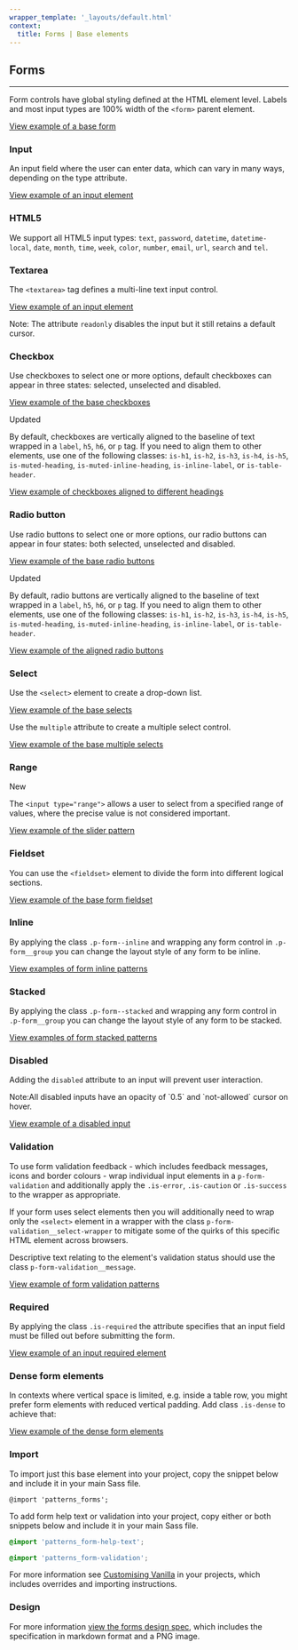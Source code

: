 ```yaml
---
wrapper_template: '_layouts/default.html'
context:
  title: Forms | Base elements
---
```


## Forms

<hr>

Form controls have global styling defined at the HTML element level. Labels and most input types are 100% width of the `<form>` parent element.

<a href="/examples/base/forms/form/" class="js-example">
View example of a base form
</a>

### Input

An input field where the user can enter data, which can vary in many ways, depending on the type attribute.

<a href="/examples/base/forms/input/" class="js-example">
View example of an input element
</a>

### HTML5

We support all HTML5 input types: `text`, `password`, `datetime`, `datetime-local`, `date`, `month`, `time`, `week`, `color`, `number`, `email`, `url`, `search` and `tel`.

### Textarea

The `<textarea>` tag defines a multi-line text input control.

<a href="/examples/base/forms/textarea/" class="js-example">
View example of an input element
</a>

Note: The attribute `readonly` disables the input but it still retains a default cursor.

### Checkbox

Use checkboxes to select one or more options, default checkboxes can appear in three states: selected, unselected and disabled.

<a href="/examples/base/forms/checkboxes/" class="js-example">
View example of the base checkboxes
</a>

<span class="p-label--updated">Updated</span>

By default, checkboxes are vertically aligned to the baseline of text wrapped in a `label`, `h5`, `h6`, or `p` tag. If you need to align them to other elements, use one of the following classes:
`is-h1`, `is-h2`, `is-h3`, `is-h4`, `is-h5`, `is-muted-heading`, `is-muted-inline-heading`, `is-inline-label`, or `is-table-header`.

<a href="/examples/base/forms/aligned-checkboxes/" class="js-example">
View example of checkboxes aligned to different headings
</a>

### Radio button

Use radio buttons to select one or more options, our radio buttons can appear in four states: both selected, unselected and disabled.

<a href="/examples/base/forms/radio-buttons/" class="js-example">
View example of the base radio buttons
</a>

<span class="p-label--updated">Updated</span>

By default, radio buttons are vertically aligned to the baseline of text wrapped in a `label`, `h5`, `h6`, or `p` tag. If you need to align them to other elements, use one of the following classes:
`is-h1`, `is-h2`, `is-h3`, `is-h4`, `is-h5`, `is-muted-heading`, `is-muted-inline-heading`, `is-inline-label`, or `is-table-header`.

<a href="/examples/base/forms/aligned-radio/" class="js-example">
View example of the aligned radio buttons
</a>

### Select

Use the `<select>` element to create a drop-down list.

<a href="/examples/base/forms/selects/" class="js-example">
View example of the base selects
</a>

Use the `multiple` attribute to create a multiple select control.

<a href="/examples/base/forms/select-multiple/" class="js-example">
View example of the base multiple selects
</a>

### Range

<span class="p-label--new">New</span>

The `<input type="range">` allows a user to select from a specified range of values, where the precise value is not considered important.

<a href="/examples/base/forms/range/" class="js-example">
View example of the slider pattern
</a>

### Fieldset

You can use the `<fieldset>` element to divide the form into different logical sections.

<a href="/examples/base/forms/fieldset/" class="js-example">
View example of the base form fieldset
</a>

### Inline

By applying the class `.p-form--inline` and wrapping any form control in `.p-form__group` you can change the layout style of any form to be inline.

<a href="/examples/patterns/forms/form-inline/" class="js-example">
View examples of form inline patterns
</a>

### Stacked

By applying the class `.p-form--stacked` and wrapping any form control in `.p-form__group` you can change the layout style of any form to be stacked.

<a href="/examples/patterns/forms/form-stacked/" class="js-example">
View examples of form stacked patterns
</a>

### Disabled

Adding the `disabled` attribute to an input will prevent user interaction.

<div class="p-notification--information">
  <p class="p-notification__response">
    <span class="p-notification__status">Note:</span>All disabled inputs have an opacity of `0.5` and `not-allowed` cursor on hover.
  </p>
</div>

<a href="/examples/base/forms/disabled-input/" class="js-example">
View example of a disabled input
</a>

### Validation

To use form validation feedback - which includes feedback messages, icons and border colours - wrap individual input elements in a `p-form-validation` and additionally apply the `.is-error`, `.is-caution` or `.is-success` to the wrapper as appropriate.

If your form uses select elements then you will additionally need to wrap only the `<select>` element in a wrapper with the class `p-form-validation__select-wrapper` to mitigate some of the quirks of this specific HTML element across browsers.

Descriptive text relating to the element's validation status should use the class `p-form-validation__message`.

<a href="/examples/patterns/forms/form-validation/" class="js-example">
View example of form validation patterns
</a>

### Required

By applying the class `.is-required` the attribute specifies that an input field must be filled out before submitting the form.

<a href="/examples/patterns/forms/forms-required/" class="js-example">
View example of an input required element
</a>

### Dense form elements

In contexts where vertical space is limited, e.g. inside a table row, you might prefer form elements with reduced vertical padding. Add class `.is-dense` to achieve that:

<a href="/examples/patterns/forms/dense/" class="js-example">
View example of the dense form elements
</a>

### Import

To import just this base element into your project, copy the snippet below and include it in your main Sass file.

<pre><code>@import 'patterns_forms';</code></pre>

To add form help text or validation into your project, copy either or both snippets below and include it in your main Sass file.

```scss
@import 'patterns_form-help-text';
```

```scss
@import 'patterns_form-validation';
```

For more information see [Customising Vanilla](/customising-vanilla/) in your projects, which includes overrides and importing instructions.

### Design

For more information [view the forms design spec](https://github.com/ubuntudesign/vanilla-design/tree/master/Forms), which includes the specification in markdown format and a PNG image.
